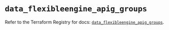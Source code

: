 # `data_flexibleengine_apig_groups`

Refer to the Terraform Registry for docs: [`data_flexibleengine_apig_groups`](https://registry.terraform.io/providers/flexibleenginecloud/flexibleengine/1.46.0/docs/data-sources/apig_groups).
